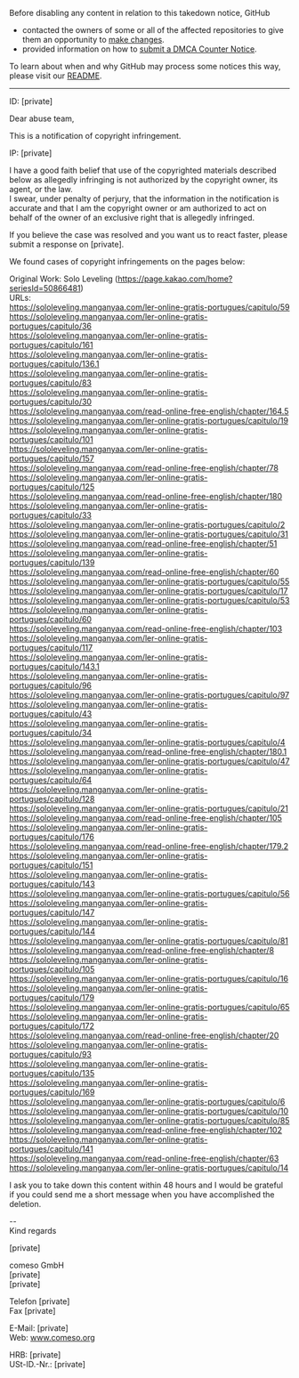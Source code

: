Before disabling any content in relation to this takedown notice, GitHub
- contacted the owners of some or all of the affected repositories to give them an opportunity to [make changes](https://docs.github.com/en/github/site-policy/dmca-takedown-policy#a-how-does-this-actually-work).
- provided information on how to [submit a DMCA Counter Notice](https://docs.github.com/en/articles/guide-to-submitting-a-dmca-counter-notice).

To learn about when and why GitHub may process some notices this way, please visit our [README](https://github.com/github/dmca/blob/master/README.md#anatomy-of-a-takedown-notice).

---

ID: [private]    
  
Dear abuse team,  
  
This is a notification of copyright infringement.  
  
IP: [private]  
  
I have a good faith belief that use of the copyrighted materials described below as allegedly infringing is not authorized by the copyright owner, its agent, or the law.  
I swear, under penalty of perjury, that the information in the notification is accurate and that I am the copyright owner or am authorized to act on behalf of the owner of an exclusive right that is allegedly infringed.  
  
If you believe the case was resolved and you want us to react faster, please submit a response on [private].  
  
We found cases of copyright infringements on the pages below:  
  
Original Work: Solo Leveling (https://page.kakao.com/home?seriesId=50866481)  
URLs:  
https://sololeveling.manganyaa.com/ler-online-gratis-portugues/capitulo/59  
https://sololeveling.manganyaa.com/ler-online-gratis-portugues/capitulo/36  
https://sololeveling.manganyaa.com/ler-online-gratis-portugues/capitulo/161  
https://sololeveling.manganyaa.com/ler-online-gratis-portugues/capitulo/136.1  
https://sololeveling.manganyaa.com/ler-online-gratis-portugues/capitulo/83  
https://sololeveling.manganyaa.com/ler-online-gratis-portugues/capitulo/30  
https://sololeveling.manganyaa.com/read-online-free-english/chapter/164.5  
https://sololeveling.manganyaa.com/ler-online-gratis-portugues/capitulo/19  
https://sololeveling.manganyaa.com/ler-online-gratis-portugues/capitulo/101  
https://sololeveling.manganyaa.com/ler-online-gratis-portugues/capitulo/157  
https://sololeveling.manganyaa.com/read-online-free-english/chapter/78  
https://sololeveling.manganyaa.com/ler-online-gratis-portugues/capitulo/125  
https://sololeveling.manganyaa.com/read-online-free-english/chapter/180  
https://sololeveling.manganyaa.com/ler-online-gratis-portugues/capitulo/33  
https://sololeveling.manganyaa.com/ler-online-gratis-portugues/capitulo/2  
https://sololeveling.manganyaa.com/ler-online-gratis-portugues/capitulo/31  
https://sololeveling.manganyaa.com/read-online-free-english/chapter/51  
https://sololeveling.manganyaa.com/ler-online-gratis-portugues/capitulo/139  
https://sololeveling.manganyaa.com/read-online-free-english/chapter/60  
https://sololeveling.manganyaa.com/ler-online-gratis-portugues/capitulo/55  
https://sololeveling.manganyaa.com/ler-online-gratis-portugues/capitulo/17  
https://sololeveling.manganyaa.com/ler-online-gratis-portugues/capitulo/53  
https://sololeveling.manganyaa.com/ler-online-gratis-portugues/capitulo/60  
https://sololeveling.manganyaa.com/read-online-free-english/chapter/103  
https://sololeveling.manganyaa.com/ler-online-gratis-portugues/capitulo/117  
https://sololeveling.manganyaa.com/ler-online-gratis-portugues/capitulo/143.1  
https://sololeveling.manganyaa.com/ler-online-gratis-portugues/capitulo/96  
https://sololeveling.manganyaa.com/ler-online-gratis-portugues/capitulo/97  
https://sololeveling.manganyaa.com/ler-online-gratis-portugues/capitulo/43  
https://sololeveling.manganyaa.com/ler-online-gratis-portugues/capitulo/34  
https://sololeveling.manganyaa.com/ler-online-gratis-portugues/capitulo/4  
https://sololeveling.manganyaa.com/read-online-free-english/chapter/180.1  
https://sololeveling.manganyaa.com/ler-online-gratis-portugues/capitulo/47  
https://sololeveling.manganyaa.com/ler-online-gratis-portugues/capitulo/64  
https://sololeveling.manganyaa.com/ler-online-gratis-portugues/capitulo/128  
https://sololeveling.manganyaa.com/ler-online-gratis-portugues/capitulo/21  
https://sololeveling.manganyaa.com/read-online-free-english/chapter/105  
https://sololeveling.manganyaa.com/ler-online-gratis-portugues/capitulo/176  
https://sololeveling.manganyaa.com/read-online-free-english/chapter/179.2  
https://sololeveling.manganyaa.com/ler-online-gratis-portugues/capitulo/151  
https://sololeveling.manganyaa.com/ler-online-gratis-portugues/capitulo/143  
https://sololeveling.manganyaa.com/ler-online-gratis-portugues/capitulo/56  
https://sololeveling.manganyaa.com/ler-online-gratis-portugues/capitulo/147  
https://sololeveling.manganyaa.com/ler-online-gratis-portugues/capitulo/144  
https://sololeveling.manganyaa.com/ler-online-gratis-portugues/capitulo/81  
https://sololeveling.manganyaa.com/read-online-free-english/chapter/8  
https://sololeveling.manganyaa.com/ler-online-gratis-portugues/capitulo/105  
https://sololeveling.manganyaa.com/ler-online-gratis-portugues/capitulo/16  
https://sololeveling.manganyaa.com/ler-online-gratis-portugues/capitulo/179  
https://sololeveling.manganyaa.com/ler-online-gratis-portugues/capitulo/65  
https://sololeveling.manganyaa.com/ler-online-gratis-portugues/capitulo/172  
https://sololeveling.manganyaa.com/read-online-free-english/chapter/20  
https://sololeveling.manganyaa.com/ler-online-gratis-portugues/capitulo/93  
https://sololeveling.manganyaa.com/ler-online-gratis-portugues/capitulo/135  
https://sololeveling.manganyaa.com/ler-online-gratis-portugues/capitulo/169  
https://sololeveling.manganyaa.com/ler-online-gratis-portugues/capitulo/6  
https://sololeveling.manganyaa.com/ler-online-gratis-portugues/capitulo/10  
https://sololeveling.manganyaa.com/ler-online-gratis-portugues/capitulo/85  
https://sololeveling.manganyaa.com/read-online-free-english/chapter/102  
https://sololeveling.manganyaa.com/ler-online-gratis-portugues/capitulo/141  
https://sololeveling.manganyaa.com/read-online-free-english/chapter/63  
https://sololeveling.manganyaa.com/ler-online-gratis-portugues/capitulo/14  
  
I ask you to take down this content within 48 hours and I would be grateful if you could send me a short message when you have accomplished the deletion.  
  
--  
Kind regards  
  
[private]  
  
comeso GmbH  
[private]  
[private]  
  
Telefon [private]  
Fax [private]  
  
E-Mail: [private]  
Web: www.comeso.org  
  
HRB: [private]  
USt-ID.-Nr.: [private]  
